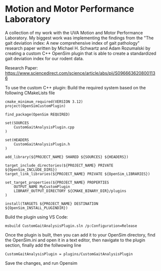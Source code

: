 # Motion and Motor Performance  Laboratory

A collection of my work with the UVA Motion and Motor Performance Laboratory. My biggest work was implementing the findings from the "The gait deviation index: A new comprehensive index of gait pathology" research paper written by Michael H. Schwartz and Adam Rozumalski by creating a custom C++ OpenSim plugin that is able to create a standardized gait deviation index for our rodent data. 

Research Paper: 
https://www.sciencedirect.com/science/article/abs/pii/S0966636208001136

To use the custom C++ plugin: 
Build the required system based on the following CMakeLists file
```
cmake_minimum_required(VERSION 3.12)
project(OpenSimCustomPlugin)

find_package(OpenSim REQUIRED)

set(SOURCES
    CustomGaitAnalysisPlugin.cpp
)

set(HEADERS
    CustomGaitAnalysisPlugin.h
)

add_library(${PROJECT_NAME} SHARED ${SOURCES} ${HEADERS})

target_include_directories(${PROJECT_NAME} PRIVATE ${OpenSim_INCLUDE_DIRS})
target_link_libraries(${PROJECT_NAME} PRIVATE ${OpenSim_LIBRARIES})

set_target_properties(${PROJECT_NAME} PROPERTIES
    OUTPUT_NAME MyCustomPlugin
    LIBRARY_OUTPUT_DIRECTORY ${CMAKE_BINARY_DIR}/plugins
)

install(TARGETS ${PROJECT_NAME} DESTINATION ${OpenSim_INSTALL_PLUGINDIR})

```
Build the plugin using VS Code: 
```
msbuild CustomGaitAnalysisPlugin.sln /p:Configuration=Release
```
Once the plugin is built, then you can add it to your OpenSim directory, find the OpenSim.ini and open it in a text editor, then navigate to the plugin section, finally add the follwowing line

```
CustomGaitAnalysisPlugin = plugins/CustomGaitAnalysisPlugin
```

Save the changes, and run Opensim
